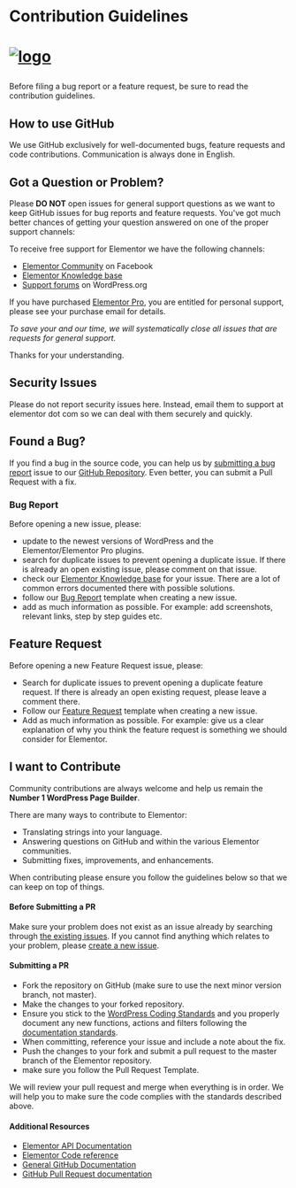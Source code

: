 # Contribution Guidelines
# <p><a href="https://elementor.com/?utm_source=github-repo&utm_medium=link&utm_campaign=contribution">![logo](https://user-images.githubusercontent.com/1778512/191041718-728d179e-07cb-4cb4-953a-6c294ee8c4db.png)</a></p>


Before filing a bug report or a feature request, be sure to read the contribution guidelines.

## How to use GitHub
We use GitHub exclusively for well-documented bugs, feature requests and code contributions. Communication is always done in English.

## Got a Question or Problem?

Please **DO NOT** open issues for general support questions as we want to keep GitHub issues for bug reports and feature requests. You've got much better chances of getting your question answered on one of the proper support channels:

To receive free support for Elementor we have the following channels:
* [Elementor Community](https://www.facebook.com/groups/Elementors/) on Facebook
* [Elementor Knowledge base](https://docs.elementor.com)
* [Support forums](https://wordpress.org/support/plugin/elementor) on WordPress.org

If you have purchased [Elementor Pro](https://elementor.com/pro), you are entitled for personal support, please see your purchase email for details.

*To save your and our time, we will systematically close all issues that are requests for general support.*

Thanks for your understanding.

## Security Issues
Please do not report security issues here. Instead, email them to support at elementor dot com so we can deal with them securely and quickly.

## Found a Bug?
If you find a bug in the source code, you can help us by [submitting a bug report](#bug-report) issue to our [GitHub Repository](https://github.com/elementor/elementor/issues/new?template=Feature_request.md). Even better, you can submit a Pull Request with a fix.

### Bug Report
Before opening a new issue, please:
* update to the newest versions of WordPress and the Elementor/Elementor Pro plugins.
* search for duplicate issues to prevent opening a duplicate issue. If there is already an open existing issue, please comment on that issue.
* check our [Elementor Knowledge base](https://docs.elementor.com) for your issue. There are a lot of common errors documented there with possible solutions.
* follow our [Bug Report](https://github.com/elementor/elementor/issues/new?template=Bug_report.md) template when creating a new issue.
* add as much information as possible. For example: add screenshots, relevant links, step by step guides etc.

## Feature Request
Before opening a new Feature Request issue, please:
* Search for duplicate issues to prevent opening a duplicate feature request. If there is already an open existing request, please leave a comment there.
* Follow our [Feature Request](https://github.com/elementor/elementor/issues/new?template=Feature_request.md) template when creating a new issue.
* Add as much information as possible. For example: give us a clear explanation of why you think the feature request is something we should consider for Elementor.

## I want to Contribute
Community contributions are always welcome and help us remain the **Number 1 WordPress Page Builder**.

There are many ways to contribute to Elementor:
- Translating strings into your language.
- Answering questions on GitHub and within the various Elementor communities.
- Submitting fixes, improvements, and enhancements.

When contributing please ensure you follow the guidelines below so that we can keep on top of things.

#### Before Submitting a PR
Make sure your problem does not exist as an issue already by searching through [the existing issues](https://github.com/elementor/elementor/issues). If you cannot find anything which relates to your problem, please [create a new issue](https://github.com/elementor/elementor/issues/new).

#### Submitting a PR

* Fork the repository on GitHub (make sure to use the next minor version branch, not master).
* Make the changes to your forked repository.
* Ensure you stick to the [WordPress Coding Standards](https://make.wordpress.org/core/handbook/best-practices/coding-standards/) and you properly document any new functions, actions and filters following the [documentation standards](https://make.wordpress.org/core/handbook/best-practices/inline-documentation-standards/php/).
* When committing, reference your issue and include a note about the fix.
* Push the changes to your fork and submit a pull request to the master branch of the Elementor repository.
* make sure you follow the Pull Request Template.


We will review your pull request and merge when everything is in order. We will help you to make sure the code complies with the standards described above.

#### Additional Resources
* [Elementor API Documentation](https://developers.elementor.com)
* [Elementor Code reference](https://code.elementor.com)
* [General GitHub Documentation](https://help.github.com/)
* [GitHub Pull Request documentation](https://help.github.com/send-pull-requests/)
